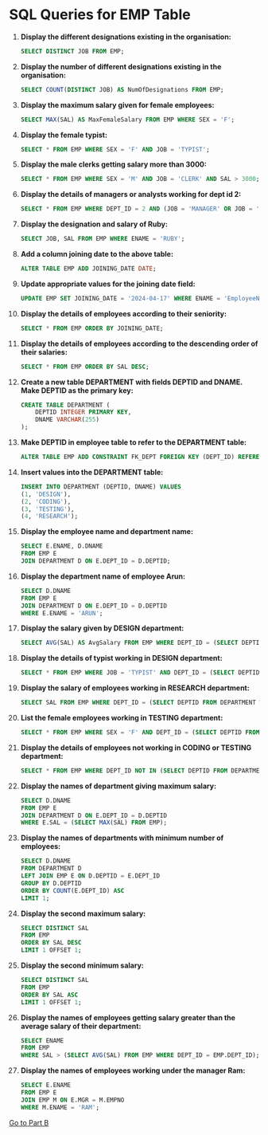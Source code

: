 # SQL Queries for EMP Table

1. **Display the different designations existing in the organisation:**
    ```sql
    SELECT DISTINCT JOB FROM EMP;
    ```

2. **Display the number of different designations existing in the organisation:**
    ```sql
    SELECT COUNT(DISTINCT JOB) AS NumOfDesignations FROM EMP;
    ```

3. **Display the maximum salary given for female employees:**
    ```sql
    SELECT MAX(SAL) AS MaxFemaleSalary FROM EMP WHERE SEX = 'F';
    ```

4. **Display the female typist:**
    ```sql
    SELECT * FROM EMP WHERE SEX = 'F' AND JOB = 'TYPIST';
    ```

5. **Display the male clerks getting salary more than 3000:**
    ```sql
    SELECT * FROM EMP WHERE SEX = 'M' AND JOB = 'CLERK' AND SAL > 3000;
    ```

6. **Display the details of managers or analysts working for dept id 2:**
    ```sql
    SELECT * FROM EMP WHERE DEPT_ID = 2 AND (JOB = 'MANAGER' OR JOB = 'ANALYST');
    ```

7. **Display the designation and salary of Ruby:**
    ```sql
    SELECT JOB, SAL FROM EMP WHERE ENAME = 'RUBY';
    ```

8. **Add a column joining date to the above table:**
    ```sql
    ALTER TABLE EMP ADD JOINING_DATE DATE;
    ```

9. **Update appropriate values for the joining date field:**
    ```sql
    UPDATE EMP SET JOINING_DATE = '2024-04-17' WHERE ENAME = 'EmployeeName';
    ```

10. **Display the details of employees according to their seniority:**
    ```sql
    SELECT * FROM EMP ORDER BY JOINING_DATE;
    ```

11. **Display the details of employees according to the descending order of their salaries:**
    ```sql
    SELECT * FROM EMP ORDER BY SAL DESC;
    ```

12. **Create a new table DEPARTMENT with fields DEPTID and DNAME. Make DEPTID as the primary key:**
    ```sql
    CREATE TABLE DEPARTMENT (
        DEPTID INTEGER PRIMARY KEY,
        DNAME VARCHAR(255)
    );
    ```

13. **Make DEPTID in employee table to refer to the DEPARTMENT table:**
    ```sql
    ALTER TABLE EMP ADD CONSTRAINT FK_DEPT FOREIGN KEY (DEPT_ID) REFERENCES DEPARTMENT(DEPTID);
    ```

14. **Insert values into the DEPARTMENT table:**
    ```sql
    INSERT INTO DEPARTMENT (DEPTID, DNAME) VALUES
    (1, 'DESIGN'),
    (2, 'CODING'),
    (3, 'TESTING'),
    (4, 'RESEARCH');
    ```

15. **Display the employee name and department name:**
    ```sql
    SELECT E.ENAME, D.DNAME 
    FROM EMP E 
    JOIN DEPARTMENT D ON E.DEPT_ID = D.DEPTID;
    ```

16. **Display the department name of employee Arun:**
    ```sql
    SELECT D.DNAME 
    FROM EMP E 
    JOIN DEPARTMENT D ON E.DEPT_ID = D.DEPTID 
    WHERE E.ENAME = 'ARUN';
    ```

17. **Display the salary given by DESIGN department:**
    ```sql
    SELECT AVG(SAL) AS AvgSalary FROM EMP WHERE DEPT_ID = (SELECT DEPTID FROM DEPARTMENT WHERE DNAME = 'DESIGN');
    ```

18. **Display the details of typist working in DESIGN department:**
    ```sql
    SELECT * FROM EMP WHERE JOB = 'TYPIST' AND DEPT_ID = (SELECT DEPTID FROM DEPARTMENT WHERE DNAME = 'DESIGN');
    ```

19. **Display the salary of employees working in RESEARCH department:**
    ```sql
    SELECT SAL FROM EMP WHERE DEPT_ID = (SELECT DEPTID FROM DEPARTMENT WHERE DNAME = 'RESEARCH');
    ```

20. **List the female employees working in TESTING department:**
    ```sql
    SELECT * FROM EMP WHERE SEX = 'F' AND DEPT_ID = (SELECT DEPTID FROM DEPARTMENT WHERE DNAME = 'TESTING');
    ```

21. **Display the details of employees not working in CODING or TESTING department:**
    ```sql
    SELECT * FROM EMP WHERE DEPT_ID NOT IN (SELECT DEPTID FROM DEPARTMENT WHERE DNAME IN ('CODING', 'TESTING'));
    ```

22. **Display the names of department giving maximum salary:**
    ```sql
    SELECT D.DNAME 
    FROM EMP E 
    JOIN DEPARTMENT D ON E.DEPT_ID = D.DEPTID 
    WHERE E.SAL = (SELECT MAX(SAL) FROM EMP);
    ```

23. **Display the names of departments with minimum number of employees:**
    ```sql
    SELECT D.DNAME 
    FROM DEPARTMENT D 
    LEFT JOIN EMP E ON D.DEPTID = E.DEPT_ID 
    GROUP BY D.DEPTID 
    ORDER BY COUNT(E.DEPT_ID) ASC 
    LIMIT 1;
    ```

24. **Display the second maximum salary:**
    ```sql
    SELECT DISTINCT SAL 
    FROM EMP 
    ORDER BY SAL DESC 
    LIMIT 1 OFFSET 1;
    ```

25. **Display the second minimum salary:**
    ```sql
    SELECT DISTINCT SAL 
    FROM EMP 
    ORDER BY SAL ASC 
    LIMIT 1 OFFSET 1;
    ```

26. **Display the names of employees getting salary greater than the average salary of their department:**
    ```sql
    SELECT ENAME 
    FROM EMP 
    WHERE SAL > (SELECT AVG(SAL) FROM EMP WHERE DEPT_ID = EMP.DEPT_ID);
    ```

27. **Display the names of employees working under the manager Ram:**
    ```sql
    SELECT E.ENAME 
    FROM EMP E 
    JOIN EMP M ON E.MGR = M.EMPNO 
    WHERE M.ENAME = 'RAM';
    ```
 [Go to Part B](Part%20B.md)